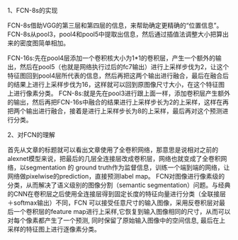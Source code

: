 1、FCN-8s的实现

FCN-8s借助VGG的第三层和第四层的信息，来帮助确定更精确的“位置信息”。
FCN-8s从pool3，pool4和pool5中提取出信息，然后通过插值法调整大小把算出来的密度图简单相加。

FCN-16s:先在pool4层添加一个卷积核大小为1*1的卷积层，产生一个额外的输出，然后在pool5（也就是网络执行过后的fc7输出）进行上采样步伐为2，让这个特征图回到pool4层所代表的信息，然后再把这两个输出进行融合，最后在融合后的结果上进行上采样步伐为16，这样就可以回到原图像尺寸大小，在这个特征图上进行像素分类。
FCN-8s:就是先在pool3进行跟上面一样，添加卷积层产生额外的输出，然后再把FCN-16s中融合的结果进行上采样步长为2的上采样，这样在再把两个输出进行融合，接着是进行上采样步长为8的上采样，最后再对这个预测进行分类。


2、对FCN的理解

首先从文章的标题就可以看出文章使用了全卷积网络，那意思是说相对之前的alexnet模型来说，把最后的几层全连接层改成卷积层，网络也就变成了全卷积网络，以segmentation 的 ground truth作为监督信息，训练一个端到端的网络，让网络做pixelwise的prediction，直接预测label map。
FCN对图像进行像素级的分类，从而解决了语义级别的图像分割（semantic segmentation）问题。与经典的CNN在卷积层之后使用全连接层得到固定长度的特征向量进行分类（全联接层＋softmax输出）不同，FCN 可以接受任意尺寸的输入图像，采用反卷积层对最后一个卷积层的feature map进行上采样,它恢复到输入图像相同的尺寸，从而可以对每个像素都产生了一个预测, 同时保留了原始输入图像中的空间信息, 最后在上采样的特征图上进行逐像素分类。